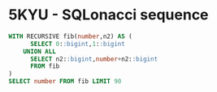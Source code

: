 # **5KYU** - SQLonacci sequence
```sql
WITH RECURSIVE fib(number,n2) AS (
      SELECT 0::bigint,1::bigint
    UNION ALL
      SELECT n2::bigint,number+n2::bigint 
      FROM fib
)
SELECT number FROM fib LIMIT 90
```